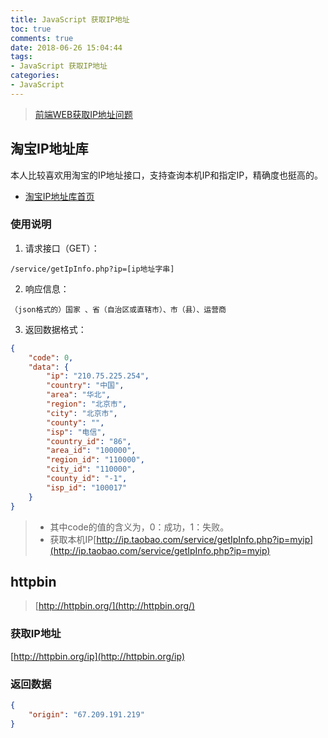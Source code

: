 ```yaml
---
title: JavaScript 获取IP地址
toc: true
comments: true
date: 2018-06-26 15:04:44
tags:
- JavaScript 获取IP地址
categories:
- JavaScript
---
```


> [前端WEB获取IP地址问题](https://segmentfault.com/q/1010000010330099)

## 淘宝IP地址库
本人比较喜欢用淘宝的IP地址接口，支持查询本机IP和指定IP，精确度也挺高的。
* [淘宝IP地址库首页](http://ip.taobao.com/)

### 使用说明
1. 请求接口（GET）：
```
/service/getIpInfo.php?ip=[ip地址字串]
```
2. 响应信息：
```
（json格式的）国家 、省（自治区或直辖市）、市（县）、运营商
```
3. 返回数据格式：
```json
{
    "code": 0,
    "data": {
        "ip": "210.75.225.254",
        "country": "中国",
        "area": "华北",
        "region": "北京市",
        "city": "北京市",
        "county": "",
        "isp": "电信",
        "country_id": "86",
        "area_id": "100000",
        "region_id": "110000",
        "city_id": "110000",
        "county_id": "-1",
        "isp_id": "100017"
    }
}
```
> * 其中code的值的含义为，0：成功，1：失败。
> * 获取本机IP[http://ip.taobao.com/service/getIpInfo.php?ip=myip](http://ip.taobao.com/service/getIpInfo.php?ip=myip)

##  httpbin
> [http://httpbin.org/](http://httpbin.org/)

### 获取IP地址
[http://httpbin.org/ip](http://httpbin.org/ip)
### 返回数据
```json
{
    "origin": "67.209.191.219"
}
```

